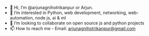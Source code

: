 - 👋 Hi, I’m @arjunagnihotrikanpur or Arjun.
- 👀 I’m interested in Python, web development, networking, web-automation, node js, ai & ml
- 💞️ I’m looking to collaborate on open source js and python projects
- 📫 How to reach me - Email: arjunagnihotrikanpur@gmail.com
